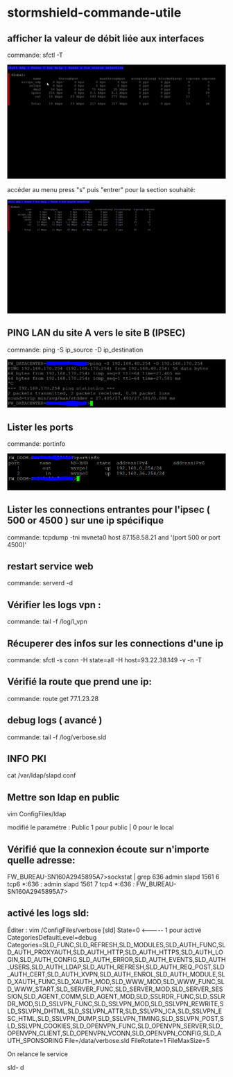 # stormshield-commande-utile

## afficher la valeur de débit liée aux interfaces

commande: sfctl -T

![sfctl](https://github.com/DoSec-hash/stormshield-commande-utile/blob/master/gifs/ez.gif)

accéder au menu press "s" puis  "entrer" pour la section souhaité:

![menu](https://github.com/DoSec-hash/stormshield-commande-utile/blob/master/gifs/menu.gif)

##  PING LAN du site A vers le site B (IPSEC)

commande: ping -S ip_source -D ip_destination

![ping](https://github.com/DoSec-hash/stormshield-commande-utile/blob/master/gifs/ping_ipsec.PNG)

##  Lister les ports

commande: portinfo

![portinfo](https://github.com/DoSec-hash/stormshield-commande-utile/blob/master/gifs/portinfo.PNG)

## Lister les connections entrantes pour l'ipsec ( 500 or 4500 ) sur une ip spécifique

commande: tcpdump -tni mvneta0 host 87.158.58.21 and '(port 500 or port 4500)'


## restart service web 

commande: serverd -d

## Vérifier les logs vpn :

commande: tail -f /log/l_vpn

## Récuperer des infos sur les connections d'une ip 

commande: sfctl -s conn -H state=all -H host=93.22.38.149 -v -n -T

## Vérifié la route que prend une ip:

commande:  route get 77.1.23.28

## debug logs ( avancé )

commande: tail -f /log/verbose.sld

## INFO PKI

cat /var/ldap/slapd.conf

## Mettre son ldap en public

 vim ConfigFiles/ldap
 
 modifié le paramétre : Public    1 pour public | 0 pour le local


## Vérifié que la connexion écoute sur n'importe quelle adresse:

FW_BUREAU-SN160A2945895A7>sockstat | grep 636
admin    slapd      1561  6  tcp6   *:636                 *:*
admin    slapd      1561  7  tcp4   *:636                 *:*
FW_BUREAU-SN160A2945895A7>

## activé les logs sld:

Éditer : vim /ConfigFiles/verbose
[sld]
State=0  <----- 1 pour activé
CategoriesDefaultLevel=debug
Categories=SLD_FUNC,SLD_REFRESH,SLD_MODULES,SLD_AUTH_FUNC,SLD_AUTH_PROXYAUTH,SLD_AUTH_HTTP,SLD_AUTH_HTTPS,SLD_AUTH_LOGIN,SLD_AUTH_CONFIG,SLD_AUTH_ERROR,SLD_AUTH_EVENTS,SLD_AUTH_USERS,SLD_AUTH_LDAP,SLD_AUTH_REFRESH,SLD_AUTH_REQ_POST,SLD_AUTH_CERT,SLD_AUTH_XVPN,SLD_AUTH_ENROL,SLD_AUTH_MODULE,SLD_XAUTH_FUNC,SLD_XAUTH_MOD,SLD_WWW_MOD,SLD_WWW_FUNC,SLD_WWW_START,SLD_SERVER_FUNC,SLD_SERVER_MOD,SLD_SERVER_SESSION,SLD_AGENT_COMM,SLD_AGENT_MOD,SLD_SSLRDR_FUNC,SLD_SSLRDR_MOD,SLD_SSLVPN_FUNC,SLD_SSLVPN_MOD,SLD_SSLVPN_REWRITE,SLD_SSLVPN_DHTML,SLD_SSLVPN_ATTR,SLD_SSLVPN_ICA,SLD_SSLVPN_ESC_HTML,SLD_SSLVPN_DUMP,SLD_SSLVPN_TIMING,SLD_SSLVPN_POST,SLD_SSLVPN_COOKIES,SLD_OPENVPN_FUNC,SLD_OPENVPN_SERVER,SLD_OPENVPN_CLIENT,SLD_OPENVPN_VCONN,SLD_OPENVPN_CONFIG,SLD_AUTH_SPONSORING
File=/data/verbose.sld
FileRotate=1
FileMaxSize=5


On relance le service

sld- d


